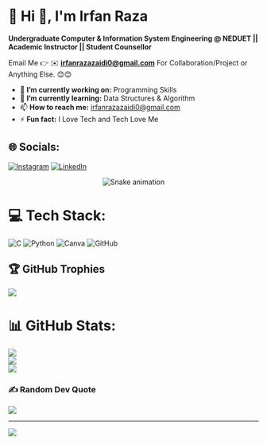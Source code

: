 # 💫 Hi 👋, I'm Irfan Raza
**Undergraduate Computer & Information System Engineering @ NEDUET || Academic Instructor || Student Counsellor**

Email Me 👉 ✉️ **irfanrazazaidi0@gmail.com** For Collaboration/Project or Anything Else. 😊😊

- 🔭 **I’m currently working on:**  Programming Skills 
- 🌱 **I’m currently learning:** Data Structures & Algorithm
- 📫 **How to reach me:** irfanrazazaidi0@gmail.com
- ⚡ **Fun fact:** I Love Tech and Tech Love Me


## 🌐 Socials:
[![Instagram](https://img.shields.io/badge/Instagram-%23E4405F.svg?logo=Instagram&logoColor=white)](https://instagram.com/irfan_raza_zaidi) [![LinkedIn](https://img.shields.io/badge/LinkedIn-%230077B5.svg?logo=linkedin&logoColor=white)](https://linkedin.com/in/syed-irfan-raza) 

<!-- Snake Game Repo View -->

<div align="center">
  <img src="https://profile-readme-generator.com/assets/snake.svg" alt="Snake animation" />
</div>

# 💻 Tech Stack:
![C](https://img.shields.io/badge/c-%2300599C.svg?style=for-the-badge&logo=c&logoColor=white) ![Python](https://img.shields.io/badge/python-3670A0?style=for-the-badge&logo=python&logoColor=ffdd54) ![Canva](https://img.shields.io/badge/Canva-%2300C4CC.svg?style=for-the-badge&logo=Canva&logoColor=white) ![GitHub](https://img.shields.io/badge/github-%23121011.svg?style=for-the-badge&logo=github&logoColor=white)

## 🏆 GitHub Trophies
![](https://github-profile-trophy.vercel.app/?username=SyedIrfanRazaZaidi&theme=radical&no-frame=false&no-bg=false&margin-w=4)



# 📊 GitHub Stats:
![](https://github-readme-stats.vercel.app/api?username=SyedIrfanRazaZaidi&theme=dark&hide_border=false&include_all_commits=true&count_private=false)<br/>
![](https://nirzak-streak-stats.vercel.app/?user=SyedIrfanRazaZaidi&theme=dark&hide_border=false)<br/>
![](https://github-readme-stats.vercel.app/api/top-langs/?username=SyedIrfanRazaZaidi&theme=dark&hide_border=false&include_all_commits=true&count_private=false&layout=compact)


### ✍️ Random Dev Quote
![](https://quotes-github-readme.vercel.app/api?type=horizontal&theme=radical)

---
[![](https://visitcount.itsvg.in/api?id=SyedIrfanRazaZaidi&icon=0&color=0)](https://visitcount.itsvg.in)

<!-- Proudly created with GPRM ( https://gprm.itsvg.in ) -->
